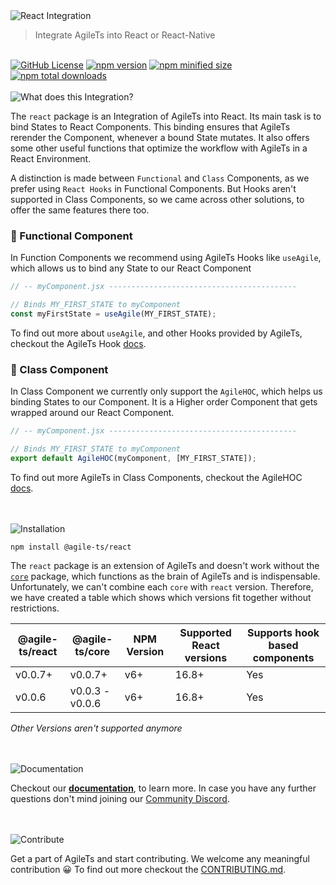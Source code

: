 <img src="https://raw.githubusercontent.com/agile-ts/agile/master/packages/react/static/header_background.png" alt="React Integration">

> Integrate AgileTs into React or React-Native

 <br />

 <a href="https://github.com/agile-ts/agile">
  <img src="https://img.shields.io/github/license/agile-ts/agile.svg?label=license&style=flat&colorA=293140&colorB=4a4872" alt="GitHub License"/></a>
<a href="https://npm.im/@agile-ts/react">
  <img src="https://img.shields.io/npm/v/@agile-ts/react.svg?label=npm&style=flat&colorA=293140&colorB=4a4872" alt="npm version"/></a>
<a href="https://npm.im/@agile-ts/react">
  <img src="https://img.shields.io/bundlephobia/min/@agile-ts/react.svg?label=minified%20size&style=flat&colorA=293140&colorB=4a4872" alt="npm minified size"/></a>
<a href="https://npm.im/@agile-ts/react">
  <img src="https://img.shields.io/npm/dt/@agile-ts/react.svg?label=downloads&style=flat&colorA=293140&colorB=4a4872" alt="npm total downloads"/></a>


<br />


<br />
<img src="https://raw.githubusercontent.com/agile-ts/agile/master/packages/react/static/what_does_this_integration_header.png" alt="What does this Integration?"/>

The `react` package is an Integration of AgileTs into React.
Its main task is to bind States to React Components.
This binding ensures that AgileTs rerender the Component, whenever a bound State mutates.
It also offers some other useful functions that optimize the workflow with AgileTs in a React Environment.

A distinction is made between `Functional` and `Class` Components,
as we prefer using `React Hooks` in Functional Components.
But Hooks aren't supported in Class Components, so we came across other solutions,
to offer the same features there too.

### 🐆 Functional Component
In Function Components we recommend using AgileTs Hooks like `useAgile`,
which allows us to bind any State to our React Component
```ts
// -- myComponent.jsx ------------------------------------------

// Binds MY_FIRST_STATE to myComponent
const myFirstState = useAgile(MY_FIRST_STATE);
```
To find out more about `useAgile`, and other Hooks provided by AgileTs,
checkout the AgileTs Hook [docs](https://agile-ts.org/docs/react/hooks).

### 🦖 Class Component
In Class Component we currently only support the `AgileHOC`,
which helps us binding States to our Component.
It is a Higher order Component that gets wrapped around our React Component.
```ts
// -- myComponent.jsx ------------------------------------------

// Binds MY_FIRST_STATE to myComponent
export default AgileHOC(myComponent, [MY_FIRST_STATE]);
```
To find out more AgileTs in Class Components,
checkout the AgileHOC [docs](https://agile-ts.org/docs/react/AgileHOC).


<br />


<br />
<img src="https://raw.githubusercontent.com/agile-ts/agile/master/packages/react/static/installation_header.png" alt="Installation"/>

```
npm install @agile-ts/react
```
The `react` package is an extension of AgileTs and doesn't work without the [`core`](https://agile-ts.org/docs/core) package,
which functions as the brain of AgileTs and is indispensable.
Unfortunately, we can't combine each `core` with `react` version.
Therefore, we have created a table which shows which versions fit together without restrictions.

| @agile-ts/react | @agile-ts/core          | NPM Version              | Supported React versions | Supports hook based components    |
| --------------- | ----------------------- | ------------------------ | -------------------------|---------------------------------- |
| v0.0.7+         | v0.0.7+                 | v6+                      | 16.8+                    | Yes                               |
| v0.0.6          | v0.0.3 - v0.0.6         | v6+                      | 16.8+                    | Yes                               | 
_Other Versions aren't supported anymore_


<br />


<br />
<img src="https://raw.githubusercontent.com/agile-ts/agile/master/packages/react/static/documentation_header.png" alt="Documentation"/>

Checkout our **[documentation](https://agile-ts.org/docs/introduction)**, to learn more.
In case you have any further questions don't mind joining our [Community Discord](https://discord.gg/T9GzreAwPH).


<br />


<br />
<img src="https://raw.githubusercontent.com/agile-ts/agile/master/packages/react/static/contribute_header.png" alt="Contribute"/>

Get a part of AgileTs and start contributing. We welcome any meaningful contribution 😀
To find out more checkout the [CONTRIBUTING.md](https://github.com/agile-ts/agile/blob/master/CONTRIBUTING.md).
